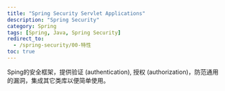 ```yaml
---
title: "Spring Security Servlet Applications"
description: "Spring Security"
category: Spring
tags: [Spring, Java, Spring Security]
redirect_to:
  - /spring-security/00-特性
toc: true
---
```


Sping的安全框架，提供验证 (authentication), 授权 (authorization)，防范通用的漏洞，集成其它类库以便简单使用。

